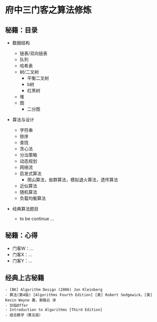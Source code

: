 # 府中三门客之算法修炼

## 秘籍：目录

- 数据结构
    - 链表/双向链表
    - 队列
    - 哈希表
    - 树/二叉树
        - 平衡二叉树
        - b树
        - 红黑树
    - 堆
    - 图
        - 二分图
  
- 算法与设计
    - 字符串
    - 排序
    - 查找
    - 贪心法
    - 分治策略
    - 动态规划
    - 网络流
    - 启发式算法
        - 爬山算法，蚁群算法，模拟退火算法，遗传算法
    - 近似算法
    - 随机算法
    - 负载均衡算法
  
- 经典算法题目
    - to be continue ...
  
## 秘籍：心得

- 门客W：...
- 门客X：...
- 门客Y：...

## 经典上古秘籍
    - [BK] Algorithm Design (2006) Jon Kleinberg
    - 算法(第4版) [Algorithms Fourth Edition] [美] Robert Sedgewick，[美] Kevin Wayne 著，谢路云 译
    - 剑指Offer
    - Introduction to Algorithms [Third Edition]
    - 组合数学（第五版）
  